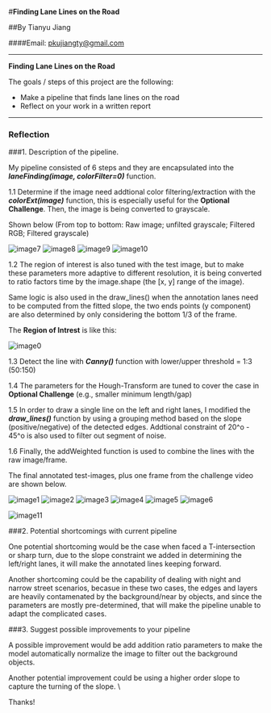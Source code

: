 #**Finding Lane Lines on the Road** 

##By Tianyu Jiang

####Email: pkujiangty@gmail.com

---

**Finding Lane Lines on the Road**

The goals / steps of this project are the following:
* Make a pipeline that finds lane lines on the road
* Reflect on your work in a written report


[image0]: ./test_images/region_of_interest.jpg "ROI"
[image1]: ./test_images/detected_solidWhiteCurve.jpg "SWC"
[image2]: ./test_images/detected_solidWhiteRight.jpg "SWR"
[image3]: ./test_images/detected_solidYellowCurve.jpg "SYC"
[image4]: ./test_images/detected_solidYellowCurve2.jpg "SYC2"
[image5]: ./test_images/detected_solidYellowLeft.jpg "SYL"
[image6]: ./test_images/detected_whiteCarLaneSwitch.jpg "WCLS"
[image7]: ./test_images/frame100.jpg "frame"
[image8]: ./test_images/frame100Gray.jpg "gray"
[image9]: ./test_images/frame100Filtered.jpg "filter"
[image10]: ./test_images/frame100FilteredGray.jpg "filtergray"
[image11]: ./test_images/detected_frame100.jpg "F100"

---

### Reflection

###1. Description of the pipeline.

My pipeline consisted of 6 steps and they are encapsulated into the _**laneFinding(image, colorFilter=0)**_ function.

1.1 Determine if the image need addtional color filtering/extraction with the _**colorExt(image)**_ function, this is especially useful for the **Optional Challenge**. Then, the image is being converted to grayscale.

  Shown below (From top to bottom: Raw image; unfilted grayscale; Filtered RGB; Filtered grayscale)

![image7] ![image8] ![image9] ![image10]


1.2 The region of interest is also tuned with the test image, but to make these parameters more adaptive to different resolution, it is being converted to ratio factors time by the image.shape (the [x, y] range of the image). 

  Same logic is also used in the draw_lines() when the annotation lanes need to be computed from the fitted slope, the two ends points (y component) are also determined by only considering the bottom 1/3 of the frame.
  
  The **Region of Intrest** is like this:
  
![image0]

1.3 Detect the line with _**Canny()**_ function with lower/upper threshold = 1:3 (50:150)

1.4 The parameters for the Hough-Transform are tuned to cover the case in **Optional Challenge** (e.g., smaller minimum length/gap)

1.5 In order to draw a single line on the left and right lanes, I modified the _**draw_lines()**_ function by using a grouping method based on the slope (positive/negative) of the detected edges. Addtional constraint of 20^o - 45^o is also used to filter out segment of noise. 

1.6 Finally, the addWeighted function is used to combine the lines with the raw image/frame.


The final annotated test-images, plus one frame from the challenge video are shown below.

![image1] ![image2] ![image3] ![image4] ![image5] ![image6]

![image11]

###2. Potential shortcomings with current pipeline


One potential shortcoming would be the case when faced a T-intersection or sharp turn, due to the slope constraint we added in determining the left/right lanes, it will make the annotated lines keeping forward.

Another shortcoming could be the capability of dealing with night and narrow street scenarios, becasue in these two cases, the edges and layers are heavily contamenated by the background/near by objects, and since the parameters are mostly pre-determined, that will make the pipeline unable to adapt the complicated cases.


###3. Suggest possible improvements to your pipeline

A possible improvement would be add addition ratio parameters to make the model automatically normalize the image to filter out the background objects.

Another potential improvement could be using a higher order slope to capture the turning of the slope. \

Thanks!

